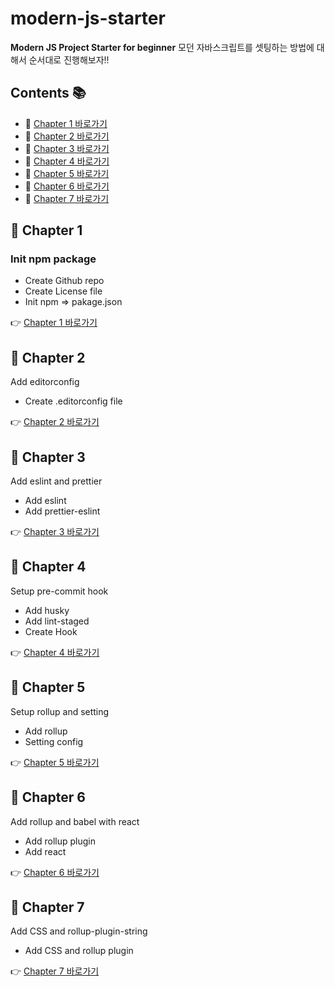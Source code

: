 # modern-js-starter

**Modern JS Project Starter for beginner**
모던 자바스크립트를 셋팅하는 방법에 대해서 순서대로 진행해보자!!

## Contents :books:

- :apple: [Chapter 1 바로가기](https://github.com/SeonHyungJo/modern-js-starter/tree/CH-1)
- :green_apple: [Chapter 2 바로가기](https://github.com/SeonHyungJo/modern-js-starter/tree/CH-2)
- :tangerine: [Chapter 3 바로가기](https://github.com/SeonHyungJo/modern-js-starter/tree/CH-3)
- :lemon: [Chapter 4 바로가기](https://github.com/SeonHyungJo/modern-js-starter/tree/CH-4)
- :cherries: [Chapter 5 바로가기](https://github.com/SeonHyungJo/modern-js-starter/tree/CH-5)
- :grapes: [Chapter 6 바로가기](https://github.com/SeonHyungJo/modern-js-starter/tree/CH-6)
- :watermelon: [Chapter 7 바로가기](https://github.com/SeonHyungJo/modern-js-starter/tree/CH-7)

## :apple: Chapter 1

### Init npm package

- Create Github repo
- Create License file
- Init npm => pakage.json

:point_right: [Chapter 1 바로가기](https://github.com/SeonHyungJo/modern-js-starter/tree/CH-1)

## :green_apple: Chapter 2

Add editorconfig

- Create .editorconfig file

:point_right: [Chapter 2 바로가기](https://github.com/SeonHyungJo/modern-js-starter/tree/CH-2)

## :tangerine: Chapter 3

Add eslint and prettier

- Add eslint
- Add prettier-eslint

:point_right: [Chapter 3 바로가기](https://github.com/SeonHyungJo/modern-js-starter/tree/CH-3)

## :lemon: Chapter 4

Setup pre-commit hook

- Add husky
- Add lint-staged
- Create Hook

:point_right: [Chapter 4 바로가기](https://github.com/SeonHyungJo/modern-js-starter/tree/CH-4)

## :cherries: Chapter 5

Setup rollup and setting

- Add rollup
- Setting config

:point_right: [Chapter 5 바로가기](https://github.com/SeonHyungJo/modern-js-starter/tree/CH-5)

## :grapes: Chapter 6

Add rollup and babel with react

- Add rollup plugin
- Add react

:point_right: [Chapter 6 바로가기](https://github.com/SeonHyungJo/modern-js-starter/tree/CH-6)

## :watermelon: Chapter 7

Add CSS and rollup-plugin-string

- Add CSS and rollup plugin

:point_right: [Chapter 7 바로가기](https://github.com/SeonHyungJo/modern-js-starter/tree/CH-7)

